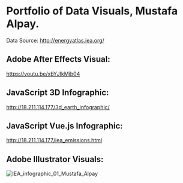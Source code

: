 # Portfolio of  Data Visuals, Mustafa Alpay. 
Data Source: http://energyatlas.iea.org/

## Adobe After Effects Visual:
https://youtu.be/xbYJIkMjb04


## JavaScript 3D Infographic:

http://18.211.114.177/3d_earth_infographic/


## JavaScript Vue.js Infographic:

http://18.211.114.177/iea_emissions.html


## Adobe Illustrator Visuals:

![IEA_infographic_01_Mustafa_Alpay](https://github.com/MustafaAlpay/data_visuals-infographics/blob/master/IEA_infographic_01_Mustafa_Alpay.png)
